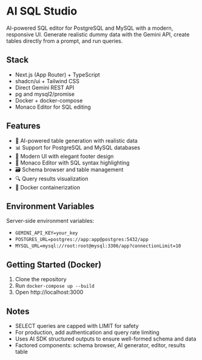 # AI SQL Studio

AI-powered SQL editor for PostgreSQL and MySQL with a modern, responsive UI. Generate realistic dummy data with the Gemini API, create tables directly from a prompt, and run queries.

## Stack
- Next.js (App Router) + TypeScript
- shadcn/ui + Tailwind CSS  
- Direct Gemini REST API
- pg and mysql2/promise
- Docker + docker-compose
- Monaco Editor for SQL editing

## Features
- 🤖 AI-powered table generation with realistic data
- 📊 Support for PostgreSQL and MySQL databases
- 🎨 Modern UI with elegant footer design
- 📝 Monaco Editor with SQL syntax highlighting
- 🗃️ Schema browser and table management
- 🔍 Query results visualization
- 🐳 Docker containerization

## Environment Variables
Server-side environment variables:
- `GEMINI_API_KEY=your_key`
- `POSTGRES_URL=postgres://app:app@postgres:5432/app`
- `MYSQL_URL=mysql://root:root@mysql:3306/app?connectionLimit=10`

## Getting Started (Docker)
1. Clone the repository
2. Run `docker-compose up --build`
3. Open http://localhost:3000

## Notes
- SELECT queries are capped with LIMIT for safety
- For production, add authentication and query rate limiting
- Uses AI SDK structured outputs to ensure well-formed schema and data
- Factored components: schema browser, AI generator, editor, results table
